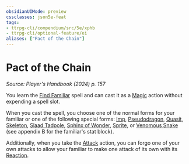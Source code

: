 ```yaml
---
obsidianUIMode: preview
cssclasses: json5e-feat
tags:
- ttrpg-cli/compendium/src/5e/xphb
- ttrpg-cli/optional-feature/ei
aliases: ["Pact of the Chain"]
---
```

# Pact of the Chain
*Source: Player's Handbook (2024) p. 157*  

You learn the [Find Familiar](/3-Compendium/CLI/spells/find-familiar-xphb.md) spell and can cast it as a [Magic](actions.md#Magic) action without expending a spell slot.

When you cast the spell, you choose one of the normal forms for your familiar or one of the following special forms: [Imp](imp-xphb.md), [Pseudodragon](pseudodragon-xphb.md), [Quasit](quasit-xphb.md), [Skeleton](skeleton-xphb.md), [Slaad Tadpole](slaad-tadpole-xphb.md), [Sphinx of Wonder](sphinx-of-wonder-xphb.md), [Sprite](sprite-xphb.md), or [Venomous Snake](venomous-snake-xphb.md) (see appendix B for the familiar's stat block).

Additionally, when you take the [Attack](actions.md#Attack) action, you can forgo one of your own attacks to allow your familiar to make one attack of its own with its [Reaction](reaction-xphb.md).